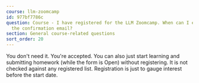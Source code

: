 ```yaml
---
course: llm-zoomcamp
id: 977bf7786c
question: Course - I have registered for the LLM Zoomcamp. When can I expect to receive
  the confirmation email?
section: General course-related questions
sort_order: 20
---
```


You don't need it. You're accepted. You can also just start learning and submitting homework (while the form is Open) without registering. It is not checked against any registered list. Registration is just to gauge interest before the start date.

